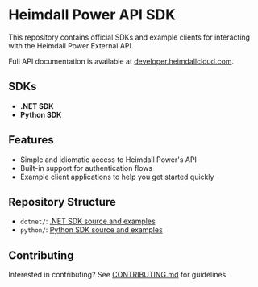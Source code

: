 # Heimdall Power API SDK

This repository contains official SDKs and example clients for interacting with the Heimdall Power External API.

Full API documentation is available at [developer.heimdallcloud.com](https://developer.heimdallcloud.com/docs/welcome).

## SDKs

- **.NET SDK**
- **Python SDK**

## Features

- Simple and idiomatic access to Heimdall Power's API
- Built-in support for authentication flows
- Example client applications to help you get started quickly

## Repository Structure

- `dotnet/`: [.NET SDK source and examples](dotnet/README.md)
- `python/`: [Python SDK source and examples](python/README.md)

## Contributing

Interested in contributing? See [CONTRIBUTING.md](CONTRIBUTING.md) for guidelines.
